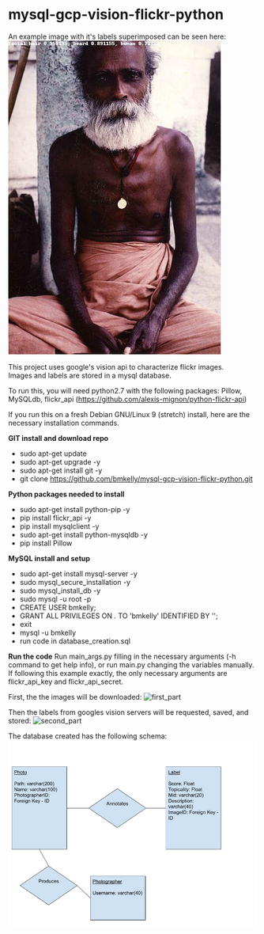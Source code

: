 # mysql-gcp-vision-flickr-python

An example image with it's labels superimposed can be seen here:
![Example image](sample-out.jpg?raw=true "Example image with label superimposed")

This project uses google's vision api to characterize flickr images.  
Images and labels are stored in a mysql database.

To run this, you will need python2.7 with the following packages: Pillow, MySQLdb, flickr_api (https://github.com/alexis-mignon/python-flickr-api)

If you run this on a fresh Debian GNU/Linux 9 (stretch) install, here are the necessary installation commands.

**GIT install and download repo**
* sudo apt-get update
* sudo apt-get upgrade -y
* sudo apt-get install git -y
* git clone https://github.com/bmkelly/mysql-gcp-vision-flickr-python.git

**Python packages needed to install**
* sudo apt-get install python-pip -y
* pip install flickr_api -y
* pip install mysqlclient -y
* sudo apt-get install python-mysqldb -y
* pip install Pillow

**MySQL install and setup**
* sudo apt-get install mysql-server -y
* sudo mysql_secure_installation -y
* sudo mysql_install_db -y
* sudo mysql -u root -p
* CREATE USER bmkelly;
* GRANT ALL PRIVILEGES ON *.* TO 'bmkelly' IDENTIFIED BY '';
* exit
* mysql -u bmkelly
* run code in database_creation.sql

**Run the code**
Run main_args.py filling in the necessary arguments (-h command to get help info), or run main.py changing the variables manually.
If following this example exactly, the only necessary arguments are flickr_api_key and flickr_api_secret.

First, the the images will be downloaded:
![first_part](first_part.jpg?raw=true "Images being downloaded")

Then the labels from googles vision servers will be requested, saved, and stored:
![second_part](second_part.jpg?raw=true "Labels stored")

The database created has the following schema: 
![Database Schema](database_schema.jpg?raw=true "Database Schema")




